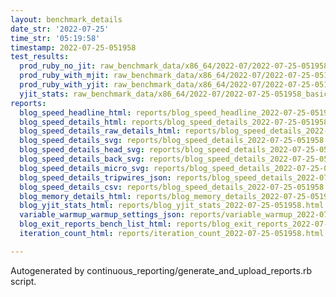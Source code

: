 ```yaml
---
layout: benchmark_details
date_str: '2022-07-25'
time_str: '05:19:58'
timestamp: 2022-07-25-051958
test_results:
  prod_ruby_no_jit: raw_benchmark_data/x86_64/2022-07/2022-07-25-051958_basic_benchmark_prod_ruby_no_jit.json
  prod_ruby_with_mjit: raw_benchmark_data/x86_64/2022-07/2022-07-25-051958_basic_benchmark_prod_ruby_with_mjit.json
  prod_ruby_with_yjit: raw_benchmark_data/x86_64/2022-07/2022-07-25-051958_basic_benchmark_prod_ruby_with_yjit.json
  yjit_stats: raw_benchmark_data/x86_64/2022-07/2022-07-25-051958_basic_benchmark_yjit_stats.json
reports:
  blog_speed_headline_html: reports/blog_speed_headline_2022-07-25-051958.html
  blog_speed_details_html: reports/blog_speed_details_2022-07-25-051958.html
  blog_speed_details_raw_details_html: reports/blog_speed_details_2022-07-25-051958.raw_details.html
  blog_speed_details_svg: reports/blog_speed_details_2022-07-25-051958.svg
  blog_speed_details_head_svg: reports/blog_speed_details_2022-07-25-051958.head.svg
  blog_speed_details_back_svg: reports/blog_speed_details_2022-07-25-051958.back.svg
  blog_speed_details_micro_svg: reports/blog_speed_details_2022-07-25-051958.micro.svg
  blog_speed_details_tripwires_json: reports/blog_speed_details_2022-07-25-051958.tripwires.json
  blog_speed_details_csv: reports/blog_speed_details_2022-07-25-051958.csv
  blog_memory_details_html: reports/blog_memory_details_2022-07-25-051958.html
  blog_yjit_stats_html: reports/blog_yjit_stats_2022-07-25-051958.html
  variable_warmup_warmup_settings_json: reports/variable_warmup_2022-07-25-051958.warmup_settings.json
  blog_exit_reports_bench_list_html: reports/blog_exit_reports_2022-07-25-051958.bench_list.html
  iteration_count_html: reports/iteration_count_2022-07-25-051958.html

---
```

Autogenerated by continuous_reporting/generate_and_upload_reports.rb script.

